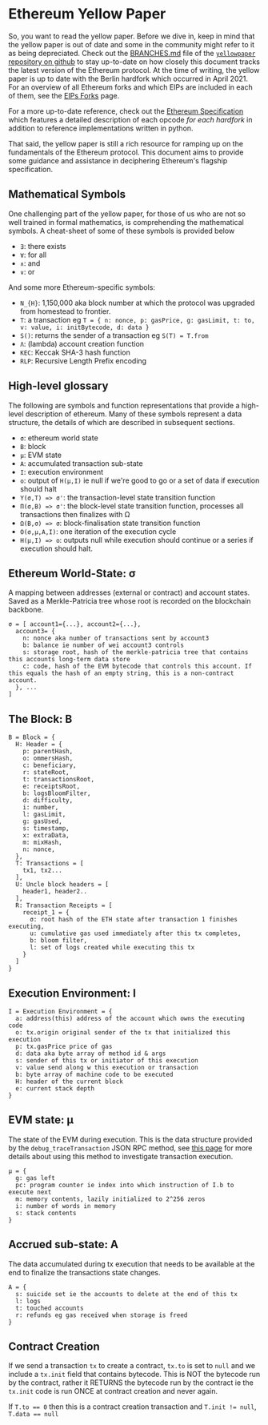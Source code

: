 
# Ethereum Yellow Paper

So, you want to read the yellow paper. Before we dive in, keep in mind that the yellow paper is out of date and some in the community might refer to it as being depreciated. Check out the [BRANCHES.md](https://github.com/ethereum/yellowpaper/blob/master/BRANCHES.md) file of the [`yellowpaper` repository on github](https://github.com/ethereum/yellowpaper) to stay up-to-date on how closely this document tracks the latest version of the Ethereum protocol. At the time of writing, the yellow paper is up to date with the Berlin hardfork which occurred in April 2021. For an overview of all Ethereum forks and which EIPs are included in each of them, see the [EIPs Forks](./eips_forks.md) page.

For a more up-to-date reference, check out the [Ethereum Specification](https://ethereum.github.io/execution-specs/autoapi/ethereum/) which features a detailed description of each opcode *for each hardfork* in addition to reference implementations written in python.

That said, the yellow paper is still a rich resource for ramping up on the fundamentals of the Ethereum protocol. This document aims to provide some guidance and assistance in deciphering Ethereum's flagship specification.

## Mathematical Symbols

One challenging part of the yellow paper, for those of us who are not so well trained in formal mathematics, is comprehending the mathematical symbols. A cheat-sheet of some of these symbols is provided below

 - `∃`: there exists
 - `∀`: for all
 - `∧`: and
 - `∨`: or

And some more Ethereum-specific symbols:

 - `N_{H}`: 1,150,000 aka block number at which the protocol was upgraded from homestead to frontier.
 - `T`: a transaction eg `T = { n: nonce, p: gasPrice, g: gasLimit, t: to, v: value, i: initBytecode, d: data }`
 - `S()`: returns the sender of a transaction eg `S(T) = T.from`
 - `Λ`: (lambda) account creation function
 - `KEC`: Keccak SHA-3 hash function
 - `RLP`: Recursive Length Prefix encoding

## High-level glossary

The following are symbols and function representations that provide a high-level description of ethereum. Many of these symbols represent a data structure, the details of which are described in subsequent sections.

 - `σ`: ethereum world state
 - `B`: block
 - `μ`: EVM state
 - `A`: accumulated transaction sub-state
 - `I`: execution environment
 - `o`: output of `H(μ,I)` ie null if we're good to go or a set of data if execution should halt
 - `Υ(σ,T) => σ'`: the transaction-level state transition function
 - `Π(σ,B) => σ'`: the block-level state transition function, processes all transactions then finalizes with Ω
 - `Ω(B,σ) => σ`: block-finalisation state transition function
 - `O(σ,μ,A,I)`: one iteration of the execution cycle
 - `H(μ,I) => o`: outputs null while execution should continue or a series if execution should halt.

## Ethereum World-State: σ

A mapping between addresses (external or contract) and account states. Saved as a Merkle-Patricia tree whose root is recorded on the blockchain backbone.

```
σ = [ account1={...}, account2={...},
  account3= {
    n: nonce aka number of transactions sent by account3
    b: balance ie number of wei account3 controls
    s: storage root, hash of the merkle-patricia tree that contains this accounts long-term data store
    c: code, hash of the EVM bytecode that controls this account. If this equals the hash of an empty string, this is a non-contract account.
  }, ...
]
```

## The Block: B

```
B = Block = {
  H: Header = {
    p: parentHash,
    o: ommersHash,
    c: beneficiary,
    r: stateRoot,
    t: transactionsRoot,
    e: receiptsRoot,
    b: logsBloomFilter,
    d: difficulty,
    i: number,
    l: gasLimit,
    g: gasUsed,
    s: timestamp,
    x: extraData,
    m: mixHash,
    n: nonce,
  },
  T: Transactions = [
    tx1, tx2...
  ],
  U: Uncle block headers = [
    header1, header2..
  ],
  R: Transaction Receipts = [
    receipt_1 = {
      σ: root hash of the ETH state after transaction 1 finishes executing,
      u: cumulative gas used immediately after this tx completes,
      b: bloom filter,
      l: set of logs created while executing this tx
    }
  ]
}
```

## Execution Environment: I

```
I = Execution Environment = {
  a: address(this) address of the account which owns the executing code
  o: tx.origin original sender of the tx that initialized this execution
  p: tx.gasPrice price of gas
  d: data aka byte array of method id & args
  s: sender of this tx or initiator of this execution
  v: value send along w this execution or transaction
  b: byte array of machine code to be executed
  H: header of the current block
  e: current stack depth
}
```

## EVM state: μ

The state of the EVM during execution. This is the data structure provided by the `debug_traceTransaction` JSON RPC method, see [this page](./tracing.md) for more details about using this method to investigate transaction execution.

```
μ = {
  g: gas left
  pc: program counter ie index into which instruction of I.b to execute next
  m: memory contents, lazily initialized to 2^256 zeros
  i: number of words in memory
  s: stack contents
}
```

## Accrued sub-state: A

The data accumulated during tx execution that needs to be available at the end to finalize the transactions state changes.

```
A = {
  s: suicide set ie the accounts to delete at the end of this tx
  l: logs
  t: touched accounts
  r: refunds eg gas received when storage is freed
}
```

## Contract Creation

If we send a transaction `tx` to create a contract, `tx.to` is set to `null` and we include a `tx.init` field that contains bytecode. This is NOT the bytecode run by the contract, rather it RETURNS the bytecode run by the contract ie the `tx.init` code is run ONCE at contract creation and never again.

If `T.to == 0` then this is a contract creation transaction and `T.init != null`, `T.data == null`
